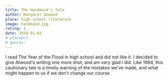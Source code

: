 ```yaml
---
title: The Handmaid's Tale
author: Margaret Atwood
place: high school literature
image: handmaid.jpg
rating: 1
date: 2019-01-01
# placeUrl:
# genres:
---
```


I read The Year of the Flood in high school and did not like it. I decided to give Atwood's writing one more shot, and am very glad I did. Like 1984, this cautionary tale is a timely warning of the mistakes we've made, and what might happen to us if we don't change our course.
